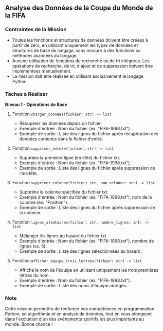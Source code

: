 ## Analyse des Données de la Coupe du Monde de la FIFA

### Contraintes de la Mission

- Toutes les fonctions et structures de données doivent être créées à partir de zéro, en utilisant uniquement les types de données et structures de base du langage, sans recourir à des fonctions ou méthodes avancées du langage.
- Aucune utilisation de fonctions de recherche ou de tri intégrées. Les opérations de recherche, de tri, d'ajout et de suppression doivent être implémentées manuellement.
- La mission doit être réalisée en utilisant exclusivement le langage Python.

### Tâches à Réaliser

**Niveau 1 - Opérations de Base**

1. Fonction `charger_donnees(fichier: str) -> list`
   - Récupérer les données depuis un fichier.
   - Exemple d'entrée : Nom du fichier (ex. "FIFA-1998.txt").
   - Exemple de sortie : Liste des lignes du fichier après récupération des données contenus dans le fichier d'entré.
  
2. Fonction `supprimer_entete(fichier: str) -> list`
   - Supprime la première ligne (en-tête) du fichier txt.
   - Exemple d'entrée : Nom du fichier (ex. "FIFA-1998.txt").
   - Exemple de sortie : Liste des lignes du fichier après suppression de l'en-tête.

3. Fonction `supprimer_colonne(fichier: str, nom_colonne: str) -> list`
   - Supprime la colonne spécifiée du fichier txt.
   - Exemple d'entrée : Nom du fichier (ex. "FIFA-1998.txt"), nom de la colonne (ex. "Position").
   - Exemple de sortie : Liste des lignes du fichier après suppression de la colonne.

4. Fonction `lignes_aleatoires(fichier: str, nombre_lignes: int) -> list`
   - Mélanger les lignes au hasard du fichier txt.
   - Exemple d'entrée : Nom du fichier (ex. "FIFA-1998.txt"), nombre de lignes (ex. 5).
   - Exemple de sortie : Liste des lignes sélectionnées au hasard.

5. Fonction `afficher_equipe_trois_lettres(fichier: str) -> list`
   - Affiche le nom de l'équipe en utilisant uniquement les trois premières lettres du nom.
   - Exemple d'entrée : Nom du fichier (ex. "FIFA-1998.txt").
   - Exemple de sortie : Liste des noms d'équipe abrégés.


### Note

Cette mission permettra de renforcer vos compétences en programmation Python, en algorithmie et en analyse de données, tout en vous plongeant dans l'excitation d'un des événements sportifs les plus importants au monde. Bonne chance !
